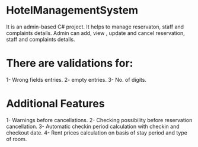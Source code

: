# HotelManagementSystem
It is an admin-based C# project. It helps to manage reservaton, staff and complaints details. Admin can add, view , update and cancel reservation, staff and complaints details.

There are validations for:
==========================
1- Wrong fields entries.
2- empty entries.
3- No. of digits.

Additional Features
====================

1- Warnings before cancellations.
2- Checking possibility before reservation cancellation.
3- Automatic checkin period calculation with checkin and checkout date.
4- Rent prices calculation on basis of stay period and type of room.
